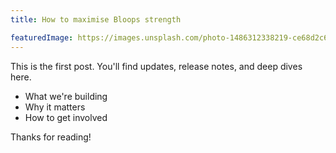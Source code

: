 ```yaml
---
title: How to maximise Bloops strength

featuredImage: https://images.unsplash.com/photo-1486312338219-ce68d2c6f44d?w=400&h=300&fit=crop
---
```


This is the first post. You'll find updates, release notes, and deep dives here.

- What we're building
- Why it matters
- How to get involved

Thanks for reading!

